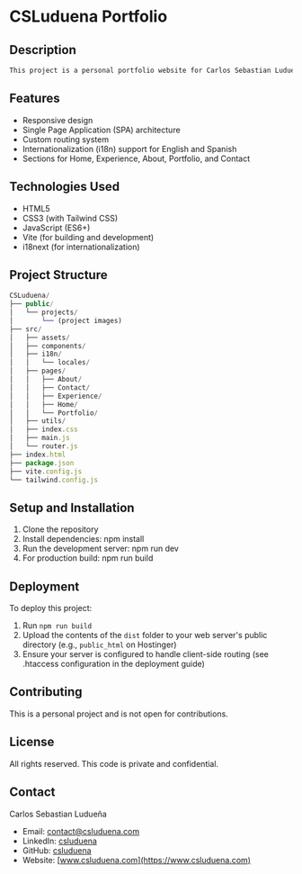 # CSLuduena Portfolio

## Description
```CSS
This project is a personal portfolio website for Carlos Sebastian Ludueña, showcasing skills, experience, and projects. It's built using vanilla JavaScript with a custom routing system and internationalization support.
```

## Features
- Responsive design
- Single Page Application (SPA) architecture
- Custom routing system
- Internationalization (i18n) support for English and Spanish
- Sections for Home, Experience, About, Portfolio, and Contact

## Technologies Used
- HTML5
- CSS3 (with Tailwind CSS)
- JavaScript (ES6+)
- Vite (for building and development)
- i18next (for internationalization)

## Project Structure
```javascript
CSLuduena/
├── public/
│   └── projects/
│       └── (project images)
├── src/
│   ├── assets/
│   ├── components/
│   ├── i18n/
│   │   └── locales/
│   ├── pages/
│   │   ├── About/
│   │   ├── Contact/
│   │   ├── Experience/
│   │   ├── Home/
│   │   └── Portfolio/
│   ├── utils/
│   ├── index.css
│   ├── main.js
│   └── router.js
├── index.html
├── package.json
├── vite.config.js
└── tailwind.config.js
```

## Setup and Installation
1. Clone the repository
2. Install dependencies:
npm install
3. Run the development server:
npm run dev
4. For production build:
npm run build

## Deployment
To deploy this project:
1. Run `npm run build`
2. Upload the contents of the `dist` folder to your web server's public directory (e.g., `public_html` on Hostinger)
3. Ensure your server is configured to handle client-side routing (see .htaccess configuration in the deployment guide)

## Contributing
This is a personal project and is not open for contributions.

## License
All rights reserved. This code is private and confidential.

## Contact
Carlos Sebastian Ludueña
- Email: contact@csluduena.com
- LinkedIn: [csluduena](https://www.linkedin.com/in/csluduena)
- GitHub: [csluduena](https://github.com/csluduena)
- Website: [www.csluduena.com](https://www.csluduena.com)